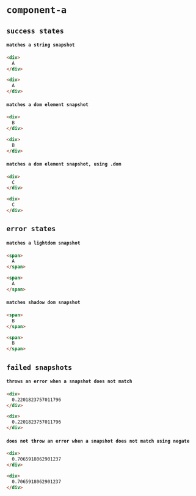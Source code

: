 # `component-a`

## `success states`

####   `matches a string snapshot`

```html
<div>
  A
</div>

```

```html
<div>
  A
</div>

```

####   `matches a dom element snapshot`

```html
<div>
  B
</div>

```

```html
<div>
  B
</div>

```

####   `matches a dom element snapshot, using .dom`

```html
<div>
  C
</div>

```

```html
<div>
  C
</div>

```

## `error states`

####   `matches a lightdom snapshot`

```html
<span>
  A
</span>

```

```html
<span>
  A
</span>

```

####   `matches shadow dom snapshot`

```html
<span>
  B
</span>

```

```html
<span>
  B
</span>

```

## `failed snapshots`

####   `throws an error when a snapshot does not match`

```html
<div>
  0.2201823757011796
</div>

```

```html
<div>
  0.2201823757011796
</div>

```

####   `does not throw an error when a snapshot does not match using negate`

```html
<div>
  0.7065918062901237
</div>

```

```html
<div>
  0.7065918062901237
</div>

```

